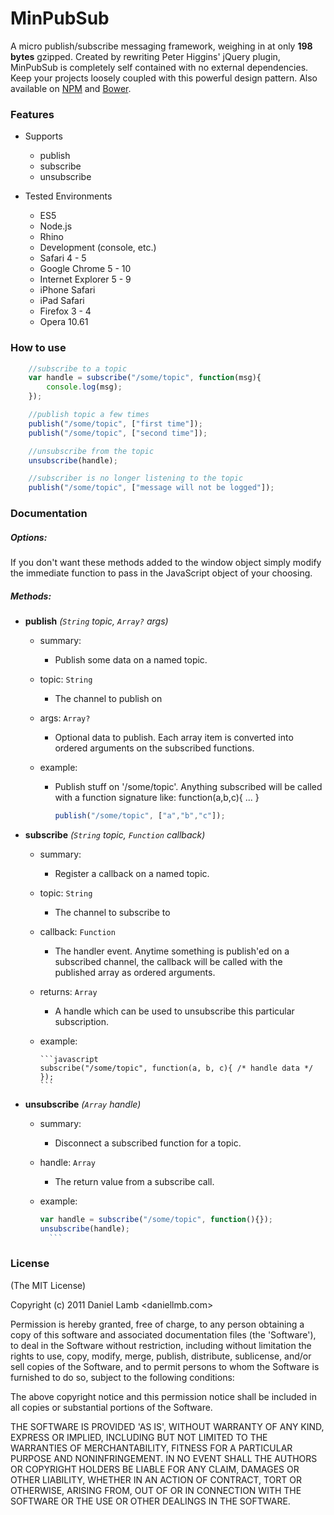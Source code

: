 MinPubSub
=========

A micro publish/subscribe messaging framework, weighing in at only **198 bytes** gzipped. Created by rewriting Peter Higgins' jQuery plugin, MinPubSub is completely self contained with no external dependencies. Keep your projects loosely coupled with this powerful design pattern. Also available on [NPM](https://www.npmjs.com/package/minpubsub) and [Bower](http://bower.io/search/?q=minpubsub).

### Features

- Supports
	- publish
	- subscribe
	- unsubscribe

- Tested Environments
	- ES5
	- Node.js
	- Rhino
	- Development (console, etc.) 
	- Safari 4 - 5
	- Google Chrome 5 - 10
	- Internet Explorer 5 - 9
	- iPhone Safari
	- iPad Safari
	- Firefox 3 - 4
	- Opera 10.61

### How to use

```javascript
	//subscribe to a topic
	var handle = subscribe("/some/topic", function(msg){
		console.log(msg);
	});

	//publish topic a few times
	publish("/some/topic", ["first time"]);
	publish("/some/topic", ["second time"]);

	//unsubscribe from the topic
	unsubscribe(handle);

	//subscriber is no longer listening to the topic
	publish("/some/topic", ["message will not be logged"]);
```

### Documentation 

##### Options:

If you don't want these methods added to the window object simply modify the immediate function to pass in the JavaScript object of your choosing.

##### Methods:

- **publish** *(`String` topic, `Array?` args)*

	- summary: 
		- Publish some data on a named topic.
	
	- topic: `String`
		- The channel to publish on
	
	- args: `Array?`
		- Optional data to publish. Each array item is converted into ordered arguments on the subscribed functions. 
	
	- example:
		- Publish stuff on '/some/topic'. Anything subscribed will be called with a function signature like: function(a,b,c){ ... }

		  ```javascript
		  publish("/some/topic", ["a","b","c"]);
		  ```

- **subscribe** *(`String` topic, `Function` callback)*

	- summary:
		- Register a callback on a named topic.

	- topic: `String`
		- The channel to subscribe to

	- callback: `Function`
		- The handler event. Anytime something is publish'ed on a subscribed channel, the callback will be called with the published array as ordered arguments.

	- returns: `Array`
		- A handle which can be used to unsubscribe this particular subscription.

	- example:

		  ```javascript
		  subscribe("/some/topic", function(a, b, c){ /* handle data */ });
		  ```

- **unsubscribe** *(`Array` handle)*

	- summary:
		- Disconnect a subscribed function for a topic.

	- handle: `Array`
		- The return value from a subscribe call.
	
	- example:

		```javascript
		var handle = subscribe("/some/topic", function(){});
		unsubscribe(handle);
		  ```


### License 

(The MIT License)

Copyright (c) 2011 Daniel Lamb <daniellmb.com>

Permission is hereby granted, free of charge, to any person obtaining
a copy of this software and associated documentation files (the
'Software'), to deal in the Software without restriction, including
without limitation the rights to use, copy, modify, merge, publish,
distribute, sublicense, and/or sell copies of the Software, and to
permit persons to whom the Software is furnished to do so, subject to
the following conditions:

The above copyright notice and this permission notice shall be
included in all copies or substantial portions of the Software.

THE SOFTWARE IS PROVIDED 'AS IS', WITHOUT WARRANTY OF ANY KIND,
EXPRESS OR IMPLIED, INCLUDING BUT NOT LIMITED TO THE WARRANTIES OF
MERCHANTABILITY, FITNESS FOR A PARTICULAR PURPOSE AND NONINFRINGEMENT.
IN NO EVENT SHALL THE AUTHORS OR COPYRIGHT HOLDERS BE LIABLE FOR ANY
CLAIM, DAMAGES OR OTHER LIABILITY, WHETHER IN AN ACTION OF CONTRACT,
TORT OR OTHERWISE, ARISING FROM, OUT OF OR IN CONNECTION WITH THE
SOFTWARE OR THE USE OR OTHER DEALINGS IN THE SOFTWARE.
